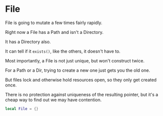 # File


File is going to mutate a few times fairly rapidly.


Right now a File has a Path and isn't a Directory.


It has a Directory also.


It can tell if it ``exists()``, like the others, it doesn't have to.



Most importantly, a File is not just unique, but won't construct twice.


For a Path or a Dir, trying to create a new one just gets you the old one.


But files lock and otherwise hold resources open, so they only get created
once.


There is no protection against uniqueness of the resulting pointer, but it's
a cheap way to find out we may have contention.

```lua
local File = {}
```

